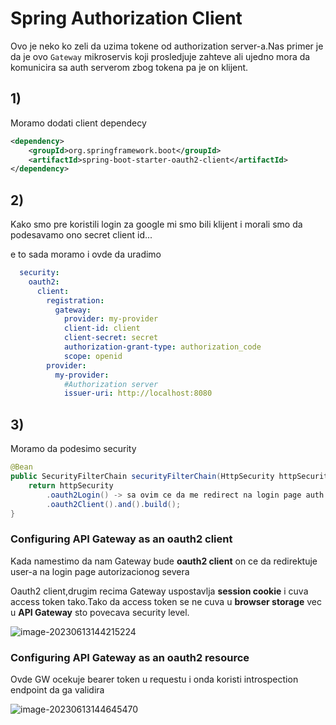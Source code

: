 # Spring Authorization Client

Ovo je neko ko zeli da uzima tokene od authorization server-a.Nas primer je da je ovo `Gateway` mikroservis koji prosledjuje zahteve ali ujedno mora da komunicira sa auth serverom zbog tokena pa je on klijent.



## 1)

Moramo dodati client dependecy

```xml
<dependency>
    <groupId>org.springframework.boot</groupId>
    <artifactId>spring-boot-starter-oauth2-client</artifactId>
</dependency>
```



## 2)

Kako smo pre koristili login za google mi smo bili klijent i morali smo da podesavamo ono secret client id...

e to sada moramo i ovde da uradimo

```yml
  security:
    oauth2:
      client:
        registration:
          gateway:
            provider: my-provider
            client-id: client
            client-secret: secret
            authorization-grant-type: authorization_code
            scope: openid
        provider:
          my-provider:
            #Authorization server 
            issuer-uri: http://localhost:8080
```

## 3)

Moramo da podesimo security

```java
@Bean
public SecurityFilterChain securityFilterChain(HttpSecurity httpSecurity) throws Exception {
    return httpSecurity
        .oauth2Login() -> sa ovim ce da me redirect na login page auth server-a
        .oauth2Client().and().build();
}
```



### Configuring API Gateway as an oauth2 client

Kada namestimo da nam Gateway bude **oauth2 client** on ce da redirektuje user-a na login page autorizacionog severa

Oauth2 client,drugim recima Gateway uspostavlja **session cookie** i cuva access token tako.Tako da access token se ne cuva u **browser storage** vec u **API Gateway** sto povecava security level.

![image-20230613144215224](C:\Users\Ilija\AppData\Roaming\Typora\typora-user-images\image-20230613144215224.png)

### Configuring API Gateway as an oauth2 resource

Ovde GW ocekuje bearer token u requestu i onda koristi introspection endpoint da ga validira



![image-20230613144645470](C:\Users\Ilija\AppData\Roaming\Typora\typora-user-images\image-20230613144645470.png)
